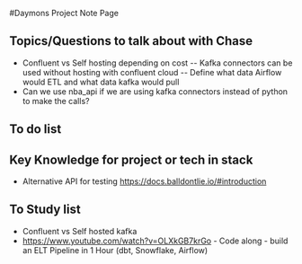 #Daymons Project Note Page

## Topics/Questions to talk about with Chase

- Confluent vs Self hosting depending on cost
  -- Kafka connectors can be used without hosting with confluent cloud
  -- Define what data Airflow would ETL and what data kafka would pull
- Can we use nba_api if we are using kafka connectors instead of python to make the calls?

## To do list

## Key Knowledge for project or tech in stack

- Alternative API for testing https://docs.balldontlie.io/#introduction

## To Study list

- Confluent vs Self hosted kafka
- https://www.youtube.com/watch?v=OLXkGB7krGo - Code along - build an ELT Pipeline in 1 Hour (dbt, Snowflake, Airflow)
